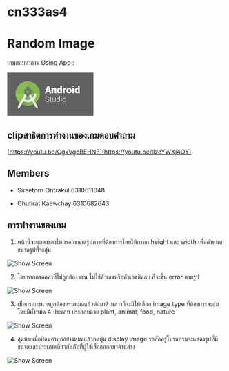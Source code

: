 # cn333as4
# Random Image

เกมตอบคำถาม
Using App :

 ![App](RandomPic/app/src/main/res/drawable/cap3.jpg)

## clipสาธิตการทำงานของเกมตอบคำถาม
[https://youtu.be/CgxVgcBEHNE](https://youtu.be/lIzeYWXj4OY)

## Members

* Sireetorn Ontrakul 6310611048

* Chutirat Kaewchay 6310682643

## การทำงานของเกม

1. หน้านี้จะแสดงช่องให้กรอกขนาดรูปภาพที่ต้องการโดยให้กรอก height และ width เพื่อกำหนดขนาดรูปที่จะสุ่ม 
  
  ![Show Screen](RandomPic/app/src/main/res/drawable/page.png)

2. โดยหากกรอกค่าที่ไม่ถูกต้อง เช่น ไม่ใช่ตัวเลขหรือตัวเลขติดลบ ก็จะขึ้น error ตามรูป

  ![Show Screen](RandomPic/app/src/main/res/drawable/error.png)
  
3. เมื่อกรอกขนาดถูกต้องครบหมดแล้วต่อมาด้านล่างก็จะมีให้เลือก image type ที่ต้องการจะสุ่มโดยมีทั้งหมด 4 ประเภท ประกอบด้วย plant, animal, food, nature 

  ![Show Screen](RandomPic/app/src/main/res/drawable/over.png)
  
4. สุดท้ายเมื่อป้อนค่าทุกอย่างหมดแล้วกดปุ่ม display image รอสักครู่โปรแกรมจะแสดงรูปที่มีขนาดและประเภทเดียวกันกับที่ผู้ใช้เลือกออกมาด้านล่าง

  ![Show Screen](RandomPic/app/src/main/res/drawable/over.png)
